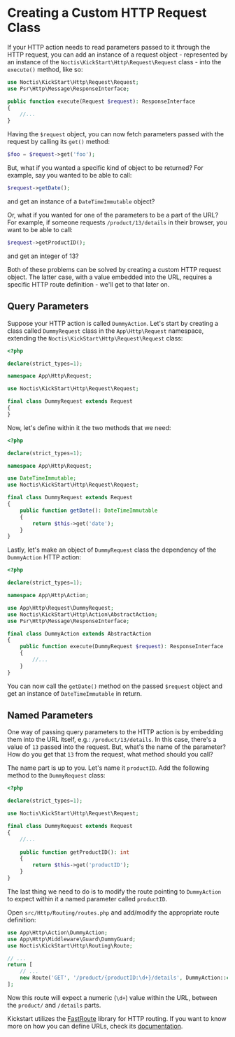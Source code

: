 # Creating a Custom HTTP Request Class

If your HTTP action needs to read parameters passed to it through the HTTP request, you can add an instance of a request
object - represented by an instance of the `Noctis\KickStart\Http\Request\Request` class - into the `execute()` method,
like so:

```php
use Noctis\KickStart\Http\Request\Request;
use Psr\Http\Message\ResponseInterface;

public function execute(Request $request): ResponseInterface
{
    //...
}
```

Having the `$request` object, you can now fetch parameters passed with the request by calling its `get()` method:

```php
$foo = $request->get('foo');
```

But, what if you wanted a specific kind of object to be returned? For example, say you wanted to be able to call:

```php
$request->getDate();
```

and get an instance of a `DateTimeImmutable` object?

Or, what if you wanted for one of the parameters to be a part of the URL? For example, if someone requests 
`/product/13/details` in their browser, you want to be able to call:

```php
$request->getProductID();
```

and get an integer of 13?

Both of these problems can be solved by creating a custom HTTP request object. The latter case, with a value embedded
into the URL, requires a specific HTTP route definition - we'll get to that later on.

## Query Parameters

Suppose your HTTP action is called `DummyAction`. Let's start by creating a class called `DummyRequest` class in the
`App\Http\Request` namespace, extending the `Noctis\KickStart\Http\Request\Request` class:

```php
<?php

declare(strict_types=1);

namespace App\Http\Request;

use Noctis\KickStart\Http\Request\Request;

final class DummyRequest extends Request
{
}
```

Now, let's define within it the two methods that we need:

```php
<?php

declare(strict_types=1);

namespace App\Http\Request;

use DateTimeImmutable;
use Noctis\KickStart\Http\Request\Request;

final class DummyRequest extends Request
{
    public function getDate(): DateTimeImmutable
    {
        return $this->get('date');
    }
}
```

Lastly, let's make an object of `DummyRequest` class the dependency of the `DummyAction` HTTP action:

```php
<?php

declare(strict_types=1);

namespace App\Http\Action;

use App\Http\Request\DummyRequest;
use Noctis\KickStart\Http\Action\AbstractAction;
use Psr\Http\Message\ResponseInterface;

final class DummyAction extends AbstractAction
{
    public function execute(DummyRequest $request): ResponseInterface
    {
        //...
    }
}
```

You can now call the `getDate()` method on the passed `$request` object and get an instance of `DateTimeImmutable` in
return.

## Named Parameters

One way of passing query parameters to the HTTP action is by embedding them into the URL itself, e.g.: 
`/product/13/details`. In this case, there's a value of `13` passed into the request. But, what's the name of the
parameter? How do you get that `13` from the request, what method should you call?

The name part is up to you. Let's name it `productID`. Add the following method to the `DummyRequest` class:

```php
<?php

declare(strict_types=1);

use Noctis\KickStart\Http\Request\Request;

final class DummyRequest extends Request
{
    //...
    
    public function getProductID(): int
    {
        return $this->get('productID');
    }
}
```

The last thing we need to do is to modify the route pointing to `DummyAction` to expect within it a named parameter 
called `productID`.

Open `src/Http/Routing/routes.php` and add/modify the appropriate route definition:

```php
use App\Http\Action\DummyAction;
use App\Http\Middleware\Guard\DummyGuard;
use Noctis\KickStart\Http\Routing\Route;

// ...
return [
    // ...
    new Route('GET', '/product/{productID:\d+}/details', DummyAction::class),
];
```

Now this route will expect a numeric (`\d+`) value within the URL, between the `product/` and `/details` parts.

Kickstart utilizes the [FastRoute](https://github.com/nikic/FastRoute) library for HTTP routing. If you want to know
more on how you can define URLs, check its [documentation](https://github.com/nikic/FastRoute#readme).
